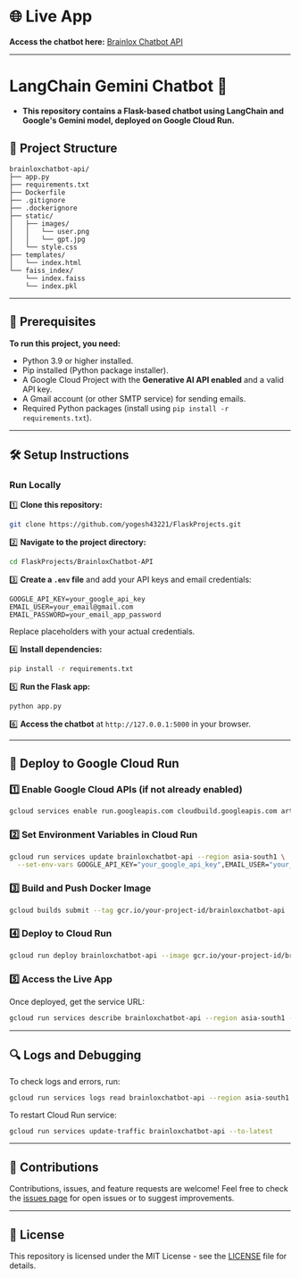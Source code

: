 # 🌐 Live App
**Access the chatbot here:** [Brainlox Chatbot API](https://brainloxchatbot-api-274691259241.asia-south1.run.app)

---

# LangChain Gemini Chatbot 🚀

- **This repository contains a Flask-based chatbot using LangChain and Google's Gemini model, deployed on Google Cloud Run.**

## 📂 Project Structure
```
brainloxchatbot-api/
├── app.py
├── requirements.txt
├── Dockerfile
├── .gitignore
├── .dockerignore
├── static/
│   ├── images/
│   │   └── user.png
│   │   └── gpt.jpg
│   └── style.css
├── templates/
│   └── index.html
└── faiss_index/
    └── index.faiss
    └── index.pkl
```

---

## 📄 Prerequisites
**To run this project, you need:**
* Python 3.9 or higher installed.
* Pip installed (Python package installer).
* A Google Cloud Project with the **Generative AI API enabled** and a valid API key.
* A Gmail account (or other SMTP service) for sending emails.
* Required Python packages (install using `pip install -r requirements.txt`).

---

## 🛠️ Setup Instructions

### **Run Locally**

1️⃣ **Clone this repository:**
```bash
git clone https://github.com/yogesh43221/FlaskProjects.git
```

2️⃣ **Navigate to the project directory:**
```bash
cd FlaskProjects/BrainloxChatbot-API
```

3️⃣ **Create a `.env` file** and add your API keys and email credentials:
```env
GOOGLE_API_KEY=your_google_api_key
EMAIL_USER=your_email@gmail.com
EMAIL_PASSWORD=your_email_app_password
```
Replace placeholders with your actual credentials.

4️⃣ **Install dependencies:**
```bash
pip install -r requirements.txt
```

5️⃣ **Run the Flask app:**
```bash
python app.py
```

6️⃣ **Access the chatbot** at `http://127.0.0.1:5000` in your browser.

---

## 🚀 Deploy to Google Cloud Run

### **1️⃣ Enable Google Cloud APIs** (if not already enabled)
```bash
gcloud services enable run.googleapis.com cloudbuild.googleapis.com artifactregistry.googleapis.com
```

### **2️⃣ Set Environment Variables in Cloud Run**
```bash
gcloud run services update brainloxchatbot-api --region asia-south1 \
  --set-env-vars GOOGLE_API_KEY="your_google_api_key",EMAIL_USER="your_email@gmail.com",EMAIL_PASSWORD="your_app_password"
```

### **3️⃣ Build and Push Docker Image**
```bash
gcloud builds submit --tag gcr.io/your-project-id/brainloxchatbot-api
```

### **4️⃣ Deploy to Cloud Run**
```bash
gcloud run deploy brainloxchatbot-api --image gcr.io/your-project-id/brainloxchatbot-api --region asia-south1 --platform managed --allow-unauthenticated
```

### **5️⃣ Access the Live App**
Once deployed, get the service URL:
```bash
gcloud run services describe brainloxchatbot-api --region asia-south1 --format 'value(status.url)'
```

---

## 🔍 Logs and Debugging
To check logs and errors, run:
```bash
gcloud run services logs read brainloxchatbot-api --region asia-south1 --limit=50
```

To restart Cloud Run service:
```bash
gcloud run services update-traffic brainloxchatbot-api --to-latest
```

---

## 🤝 Contributions
Contributions, issues, and feature requests are welcome! Feel free to check the [issues page](https://github.com/yogesh43221/FlaskProjects/issues) for open issues or to suggest improvements.

---

## 📄 License
This repository is licensed under the MIT License - see the [LICENSE](LICENSE) file for details.

